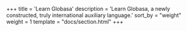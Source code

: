 +++
title = 'Learn Globasa'
description = 'Learn Globasa, a newly constructed, truly international auxiliary language.'
sort_by = "weight"
weight = 1
template = "docs/section.html"
+++
